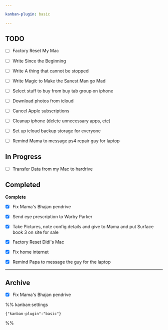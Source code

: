 ```yaml
---

kanban-plugin: basic

---
```


## TODO

- [ ] Factory Reset My Mac
- [ ] Write Since the Beginning
- [ ] Write A thing that cannot be stopped
- [ ] Write Magic to Make the Sanest Man go Mad
- [ ] Select stuff to buy from buy tab group on iphone
- [ ] Download photos from icloud
- [ ] Cancel Apple subscriptions
- [ ] Cleanup iphone (delete unnecessary apps, etc)
- [ ] Set up icloud backup storage for everyone
- [ ] Remind Mama to message ps4 repair guy for laptop


## In Progress

- [ ] Transfer Data from my Mac to hardrive


## Completed

**Complete**
- [x] Fix Mama's Bhajan pendrive
- [x] Send eye prescription to Warby Parker
- [x] Take Pictures, note config details and give to Mama and put Surface book 3 on site for sale
- [x] Factory Reset Didi's Mac
- [x] Fix home internet
- [x] Remind Papa to message the guy for the laptop


***

## Archive

- [x] Fix Mama's Bhajan pendrive

%% kanban:settings
```
{"kanban-plugin":"basic"}
```
%%